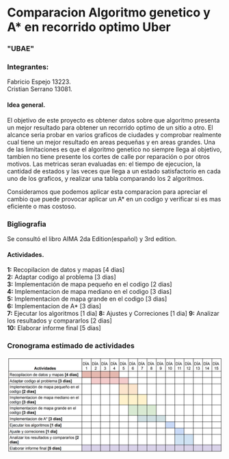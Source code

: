 # Comparacion Algoritmo genetico y A* en recorrido optimo Uber

### "UBAE"

### Integrantes: 
Fabricio Espejo 13223.  
Cristian Serrano 13081.


#### Idea general.

El objetivo de este proyecto es obtener datos sobre que algoritmo presenta un mejor resultado para obtener un recorrido optimo de un sitio a otro. El alcance seria probar en varios graficos de ciudades y comprobar realmente cual tiene un mejor resultado en areas pequeñas y en areas grandes. Una de las limitaciones es que el algoritmo genetico no siempre llega al objetivo, tambien no tiene presente los cortes de calle por reparación o por otros motivos. Las metricas seran evaluadas en: el tiempo de ejecucion, la cantidad de estados y las veces que llega a un estado satisfactorio en cada uno de los graficos, y realizar una tabla comparando los 2 algoritmos.  

Consideramos que podemos aplicar esta comparacion para apreciar el cambio que puede provocar aplicar un A* en un codigo y verificar si es mas eficiente o mas costoso.

### Bigliografia

Se consultó el libro AIMA 2da Edition(español) y 3rd edition.

#### Actividades.

__1:__ Recopilacion de datos y mapas [4 dias]  
__2:__ Adaptar codigo al problema [3 dias]  
__3:__ Implementación de mapa pequeño en el codigo [2 dias]  
__4:__ Implementacion de mapa mediano en el codigo [3 dias]  
__5:__ Implementacion de mapa grande en el codigo [3 dias]  
__6:__ Implementacion de A* [3 dias]  
__7:__ Ejecutar los algoritmos [1 dia]
__8:__ Ajustes y Correciones [1 dia]
__9:__ Analizar los resultados y compararlos [2 dias]  
__10:__ Elaborar informe final [5 dias]  

### Cronograma estimado de actividades

![image](https://github.com/Fabriexe/ia-uncuyo-2021/blob/main/proyecto_final/Cronograma.png?raw=true)

